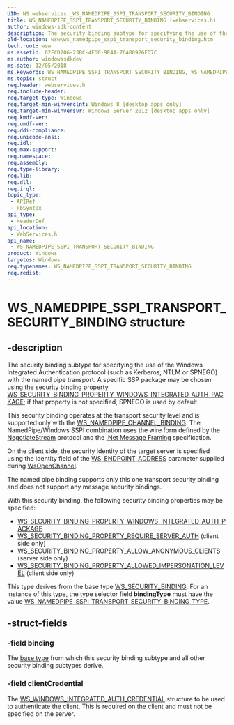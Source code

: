 ```yaml
---
UID: NS:webservices._WS_NAMEDPIPE_SSPI_TRANSPORT_SECURITY_BINDING
title: WS_NAMEDPIPE_SSPI_TRANSPORT_SECURITY_BINDING (webservices.h)
author: windows-sdk-content
description: The security binding subtype for specifying the use of the Windows Integrated Authentication protocol (such as Kerberos, NTLM or SPNEGO) with the named pipe transport.
old-location: wsw\ws_namedpipe_sspi_transport_security_binding.htm
tech.root: wsw
ms.assetid: 02FCD206-23BC-4ED0-9E4A-76AB0926FD7C
ms.author: windowssdkdev
ms.date: 12/05/2018
ms.keywords: WS_NAMEDPIPE_SSPI_TRANSPORT_SECURITY_BINDING, WS_NAMEDPIPE_SSPI_TRANSPORT_SECURITY_BINDING structure [Web Services for Windows], webservices/WS_NAMEDPIPE_SSPI_TRANSPORT_SECURITY_BINDING, wsw.ws_namedpipe_sspi_transport_security_binding
ms.topic: struct
req.header: webservices.h
req.include-header: 
req.target-type: Windows
req.target-min-winverclnt: Windows 8 [desktop apps only]
req.target-min-winversvr: Windows Server 2012 [desktop apps only]
req.kmdf-ver: 
req.umdf-ver: 
req.ddi-compliance: 
req.unicode-ansi: 
req.idl: 
req.max-support: 
req.namespace: 
req.assembly: 
req.type-library: 
req.lib: 
req.dll: 
req.irql: 
topic_type:
 - APIRef
 - kbSyntax
api_type:
 - HeaderDef
api_location:
 - WebServices.h
api_name:
 - WS_NAMEDPIPE_SSPI_TRANSPORT_SECURITY_BINDING
product: Windows
targetos: Windows
req.typenames: WS_NAMEDPIPE_SSPI_TRANSPORT_SECURITY_BINDING
req.redist: 
---
```


# WS_NAMEDPIPE_SSPI_TRANSPORT_SECURITY_BINDING structure


## -description


The security binding subtype for specifying the use of the Windows Integrated Authentication protocol (such as Kerberos, NTLM or SPNEGO) with the named pipe transport. A specific SSP package may be chosen using the security binding property <a href="https://msdn.microsoft.com/98a824c9-11dd-4433-ae8f-2e6b6f6a520f">WS_SECURITY_BINDING_PROPERTY_WINDOWS_INTEGRATED_AUTH_PACKAGE</a>; if that property is not specified, SPNEGO is used by default.

This security binding operates at the transport security level and is supported only with the <a href="https://msdn.microsoft.com/554cc239-feab-4262-9821-6478a3d93ffc">WS_NAMEDPIPE_CHANNEL_BINDING</a>. The NamedPipe/Windows SSPI combination uses the wire form defined by the <a href="http://msdn.microsoft.com/en-us/library/cc219293.aspx">NegotiateStream</a> protocol and the <a href="http://msdn.microsoft.com/en-us/library/cc236723.aspx">.Net Message Framing</a> specification. 

On the client side, the security identity of the target server is specified using the identity field of the <a href="https://msdn.microsoft.com/4e9b5f3e-849f-46aa-a94a-3cd6ae16275f">WS_ENDPOINT_ADDRESS</a> parameter supplied during <a href="https://msdn.microsoft.com/a7226194-0974-4f3c-b92d-78a93e86eea5">WsOpenChannel</a>. 



The named pipe binding supports only this one transport security binding and does not support any message security bindings. 

With this security binding, the following security binding properties may be specified: 
<ul>
<li>
<a href="https://msdn.microsoft.com/98a824c9-11dd-4433-ae8f-2e6b6f6a520f">WS_SECURITY_BINDING_PROPERTY_WINDOWS_INTEGRATED_AUTH_PACKAGE</a>
</li>
<li>
<a href="https://msdn.microsoft.com/98a824c9-11dd-4433-ae8f-2e6b6f6a520f">WS_SECURITY_BINDING_PROPERTY_REQUIRE_SERVER_AUTH</a> (client side only)</li>
<li>
<a href="https://msdn.microsoft.com/98a824c9-11dd-4433-ae8f-2e6b6f6a520f">WS_SECURITY_BINDING_PROPERTY_ALLOW_ANONYMOUS_CLIENTS</a> (server side only)</li>
<li>
<a href="https://msdn.microsoft.com/98a824c9-11dd-4433-ae8f-2e6b6f6a520f">WS_SECURITY_BINDING_PROPERTY_ALLOWED_IMPERSONATION_LEVEL</a> (client side only)</li>
</ul>This type derives from the base type <a href="https://msdn.microsoft.com/6c0663e8-ae73-41a2-9273-50f53534926b">WS_SECURITY_BINDING</a>. For an instance of this type, the type selector field <b>bindingType</b> must have the value <a href="https://msdn.microsoft.com/caa3d71c-420c-4be0-a371-0f2d48ebd757">WS_NAMEDPIPE_SSPI_TRANSPORT_SECURITY_BINDING_TYPE</a>. 


## -struct-fields




### -field binding

The <a href="https://msdn.microsoft.com/6c0663e8-ae73-41a2-9273-50f53534926b">base type</a> from which this security binding subtype and all other security binding subtypes derive.


### -field clientCredential

The <a href="https://msdn.microsoft.com/en-us/library/Dd323506(v=VS.85).aspx">WS_WINDOWS_INTEGRATED_AUTH_CREDENTIAL</a> structure to be used to authenticate the client. This is required on the client and must not be specified on the server. 

